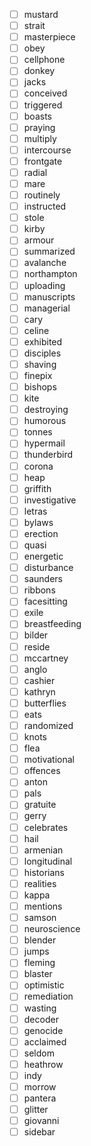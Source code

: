- [ ] mustard
- [ ] strait
- [ ] masterpiece
- [ ] obey
- [ ] cellphone
- [ ] donkey
- [ ] jacks
- [ ] conceived
- [ ] triggered
- [ ] boasts
- [ ] praying
- [ ] multiply
- [ ] intercourse
- [ ] frontgate
- [ ] radial
- [ ] mare
- [ ] routinely
- [ ] instructed
- [ ] stole
- [ ] kirby
- [ ] armour
- [ ] summarized
- [ ] avalanche
- [ ] northampton
- [ ] uploading
- [ ] manuscripts
- [ ] managerial
- [ ] cary
- [ ] celine
- [ ] exhibited
- [ ] disciples
- [ ] shaving
- [ ] finepix
- [ ] bishops
- [ ] kite
- [ ] destroying
- [ ] humorous
- [ ] tonnes
- [ ] hypermail
- [ ] thunderbird
- [ ] corona
- [ ] heap
- [ ] griffith
- [ ] investigative
- [ ] letras
- [ ] bylaws
- [ ] erection
- [ ] quasi
- [ ] energetic
- [ ] disturbance
- [ ] saunders
- [ ] ribbons
- [ ] facesitting
- [ ] exile
- [ ] breastfeeding
- [ ] bilder
- [ ] reside
- [ ] mccartney
- [ ] anglo
- [ ] cashier
- [ ] kathryn
- [ ] butterflies
- [ ] eats
- [ ] randomized
- [ ] knots
- [ ] flea
- [ ] motivational
- [ ] offences
- [ ] anton
- [ ] pals
- [ ] gratuite
- [ ] gerry
- [ ] celebrates
- [ ] hail
- [ ] armenian
- [ ] longitudinal
- [ ] historians
- [ ] realities
- [ ] kappa
- [ ] mentions
- [ ] samson
- [ ] neuroscience
- [ ] blender
- [ ] jumps
- [ ] fleming
- [ ] blaster
- [ ] optimistic
- [ ] remediation
- [ ] wasting
- [ ] decoder
- [ ] genocide
- [ ] acclaimed
- [ ] seldom
- [ ] heathrow
- [ ] indy
- [ ] morrow
- [ ] pantera
- [ ] glitter
- [ ] giovanni
- [ ] sidebar
